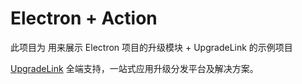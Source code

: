 # Electron + Action

此项目为 用来展示 Electron 项目的升级模块 + UpgradeLink 的示例项目


[UpgradeLink](http://upgrade.toolsetlink.com/)  全端支持，一站式应用升级分发平台及解决方案。


[//]: # ( <img src="./img.png" width = "500" height = "500" alt="图片名称" />)

[//]: # ()
[//]: # (----)

[//]: # ()
[//]: # ( <img src="./img_1.png" width = "500" height = "550" alt="图片名称" />)